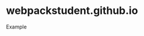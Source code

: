 # webpackstudent.github.io
Example

<div class="cont"></div>
<script src="./dist2/main.js"></script>

